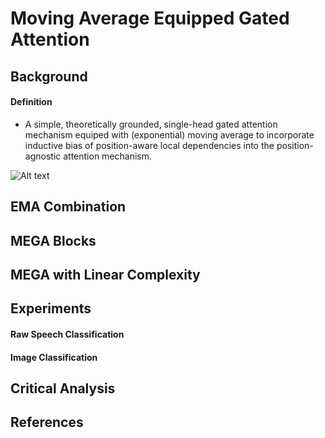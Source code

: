 # Moving Average Equipped Gated Attention

## Background

#### Definition
* A simple, theoretically grounded, single-head gated attention mechanism equiped with (exponential) moving average to incorporate inductive bias of position-aware local dependencies into the position-agnostic attention mechanism.

![Alt text](/Users/donaldkane/Desktop/MEGA.png?raw=true "Title")


## EMA Combination



##



##



## MEGA Blocks



## MEGA with Linear Complexity



## Experiments



#### Raw Speech Classification



#### Image Classification



## Critical Analysis



## References

